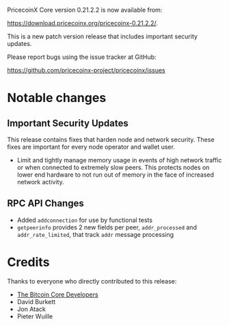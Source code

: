 PricecoinX Core version 0.21.2.2 is now available from:

 <https://download.pricecoinx.org/pricecoinx-0.21.2.2/>.

This is a new patch version release that includes important security updates.

Please report bugs using the issue tracker at GitHub:

  <https://github.com/pricecoinx-project/pricecoinx/issues>

Notable changes
===============

Important Security Updates
--------------------------

This release contains fixes that harden node and network security. These fixes are important for every node operator and wallet user.

- Limit and tightly manage memory usage in events of high network traffic or when connected to extremely slow peers.
This protects nodes on lower end hardware to not run out of memory in the face of increased network activity.

RPC API Changes
---------------

* Added `addconnection` for use by functional tests
* `getpeerinfo` provides 2 new fields per peer, `addr_processed` and `addr_rate_limited`, that track `addr` message processing


Credits
=======

Thanks to everyone who directly contributed to this release:

- [The Bitcoin Core Developers](https://github.com/bitcoin/bitcoin/tree/master/doc/release-notes)
- David Burkett
- Jon Atack
- Pieter Wuille